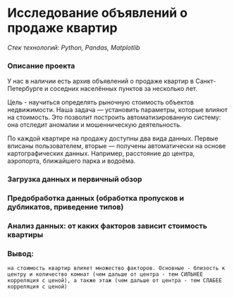 # **Исследование объявлений о продаже квартир**

_Стек технологий: Python, Pandas, Matplotlib_

### **Описание проекта**

У нас в наличии есть архив объявлений о продаже квартир в Санкт-Петербурге и соседних населённых пунктов за несколько лет.

Цель - научиться определять рыночную стоимость объектов недвижимости. Наша задача — установить параметры, которые влияют на стоимость. Это позволит построить автоматизированную систему: она отследит аномалии и мошенническую деятельность.

По каждой квартире на продажу доступны два вида данных. Первые вписаны пользователем, вторые — получены автоматически на основе картографических данных. Например, расстояние до центра, аэропорта, ближайшего парка и водоёма.

### Загрузка данных и первичный обзор
### Предобработка данных (обработка пропусков и дубликатов, приведение типов)
### Анализ данных: от каких факторов зависит стоимость квартиры
### Вывод: 
	на стоимость квартир влияет множество факторов. Основные - близость к центру и количество комнат (чем дальше от центра - тем СИЛЬНЕЕ корреляция с ценой), а также этаж (чем дальше от центра - тем СЛАБЕЕ корреляция с ценой)
